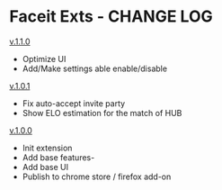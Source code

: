 # Faceit Exts - CHANGE LOG

[v.1.1.0](https://github.com/leedrum/faceit-exts/releases/tag/v1.1.0)

- Optimize UI
- Add/Make settings able enable/disable

[v.1.0.1](https://github.com/leedrum/faceit-exts/releases/tag/v1.0.1)

- Fix auto-accept invite party
- Show ELO estimation for the match of HUB

[v.1.0.0](https://github.com/leedrum/faceit-exts/releases/tag/v1.0.0)

- Init extension
- Add base features-
- Add base UI
- Publish to chrome store / firefox add-on

